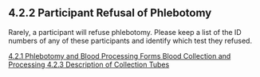 ## 4.2.2 Participant Refusal of Phlebotomy

Rarely, a participant will refuse phlebotomy.  Please keep a list of the ID numbers of any of these participants and identify which test they refused.


<div class="center">
<div class="btn-group">
  <a href=":pages_path:/manuals/blood-collection-processing/4-02-01-phlebotomy-and-blood-processing-forms.md" class="btn btn-default">
    <span class="glyphicon glyphicon-chevron-left"></span>
    4.2.1 Phlebotomy and Blood Processing Forms
  </a>

  <a href=":pages_path:/manuals/blood-collection-processing" class="btn btn-default">
    <span class="glyphicon glyphicon-chevron-up"></span>
    Blood Collection and Processing
  </a>

  <a href=":pages_path:/manuals/blood-collection-processing/4-02-03-description-of-collection-tubes.md" class="btn btn-success">
    4.2.3 Description of Collection Tubes
    <span class="glyphicon glyphicon-chevron-right"></span>
  </a>
</div>
</div>